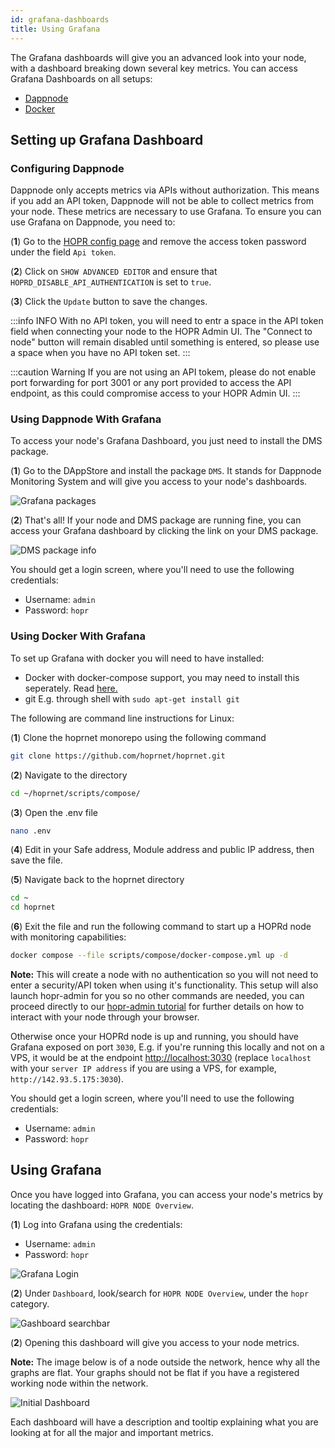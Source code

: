 ```yaml
---
id: grafana-dashboards
title: Using Grafana
---
```


The Grafana dashboards will give you an advanced look into your node, with a dashboard breaking down several key metrics. You can access Grafana Dashboards on all setups:

- [Dappnode](./grafana-dashboards.md#configuring-dappnode)
- [Docker](./grafana-dashboards.md#using-docker-with-grafana)

## Setting up Grafana Dashboard

### Configuring Dappnode

Dappnode only accepts metrics via APIs without authorization. This means if you add an API token, Dappnode will not be able to collect metrics from your node. These metrics are necessary to use Grafana. To ensure you can use Grafana on Dappnode, you need to:

(**1**) Go to the [HOPR config page](http://my.dappnode/packages/my/hopr.public.dappnode.eth/config) and remove the access token password under the field `Api token`.

(**2**) Click on `SHOW ADVANCED EDITOR` and ensure that `HOPRD_DISABLE_API_AUTHENTICATION` is set to `true`.

(**3**) Click the `Update` button to save the changes.

:::info INFO
With no API token, you will need to entr a space in the API token field when connecting your node to the HOPR Admin UI. The "Connect to node" button will remain disabled until something is entered, so please use a space when you have no API token set.
:::

:::caution Warning
If you are not using an API tokem, please do not enable port forwarding for port 3001 or any port provided to access the API endpoint, as this could compromise access to your HOPR Admin UI.
:::

### Using Dappnode With Grafana

To access your node's Grafana Dashboard, you just need to install the DMS package.

(**1**) Go to the DAppStore and install the package `DMS`. It stands for Dappnode Monitoring System and will give you access to your node's dashboards.

![Grafana packages](/img/node/Grafana-packages-edited.jpg)

(**2**) That's all! If your node and DMS package are running fine, you can access your Grafana dashboard by clicking the link on your DMS package.

![DMS package info](/img/node/Grafana-info-edited.jpg)

You should get a login screen, where you'll need to use the following credentials:

- Username: `admin`
- Password: `hopr`

### Using Docker With Grafana

To set up Grafana with docker you will need to have installed:

- Docker with docker-compose support, you may need to install this seperately. Read [here.](https://docs.docker.com/compose/install/)
- git E.g. through shell with `sudo apt-get install git`

The following are command line instructions for Linux:

(**1**) Clone the hoprnet monorepo using the following command

```bash
git clone https://github.com/hoprnet/hoprnet.git
```

(**2**) Navigate to the directory 

```bash
cd ~/hoprnet/scripts/compose/
```

(**3**) Open the .env file

```bash
nano .env
```

(**4**) Edit in your Safe address, Module address and public IP address, then save the file.

(**5**) Navigate back to the hoprnet directory

```bash
cd ~
cd hoprnet
```

(**6**) Exit the file and run the following command to start up a HOPRd node with monitoring capabilities:

```bash
docker compose --file scripts/compose/docker-compose.yml up -d
```

**Note:** This will create a node with no authentication so you will not need to enter a security/API token when using it's functionality. This setup will also launch hopr-admin for you so no other commands are needed, you can proceed directly to our [hopr-admin tutorial](./using-hopr-admin.md) for further details on how to interact with your node through your browser.

Otherwise once your HOPRd node is up and running, you should have Grafana exposed on port `3030`, E.g. if you're running this locally and not on a VPS, it would be at the endpoint [http://localhost:3030](http://localhost:3030) (replace `localhost` with your `server IP address` if you are using a VPS, for example, `http://142.93.5.175:3030`).

You should get a login screen, where you'll need to use the following credentials:

- Username: `admin`
- Password: `hopr`

## Using Grafana

Once you have logged into Grafana, you can access your node's metrics by locating the dashboard: `HOPR NODE Overview`.

(**1**) Log into Grafana using the credentials:

- Username: `admin`
- Password: `hopr`

![Grafana Login](/img/node/Grafana-login.png)

(**2**) Under `Dashboard`, look/search for `HOPR NODE Overview`, under the `hopr` category.

![Gashboard searchbar](/img/node/Grafana-dashboard-searchbar.png)

(**2**) Opening this dashboard will give you access to your node metrics.

**Note:** The image below is of a node outside the network, hence why all the graphs are flat. Your graphs should not be flat if you have a registered working node within the network.

![Initial Dashboard](/img/node/Grafana-initial-dashboard.png)

Each dashboard will have a description and tooltip explaining what you are looking at for all the major and important metrics. 